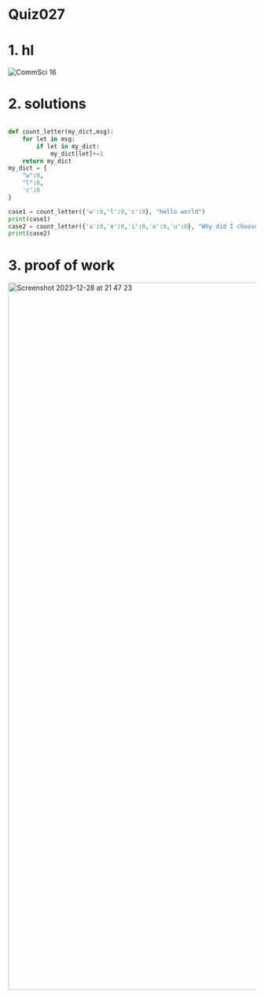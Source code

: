 # Quiz027



# 1. hl

![CommSci 16](https://github.com/Rokyyz/unit2/assets/134658259/7fc73455-bbf7-45e7-8af2-0a04aea81c20)


# 2. solutions


```.py

def count_letter(my_dict,msg):
    for let in msg:
        if let in my_dict:
            my_dict[let]+=1
    return my_dict
my_dict = {
    "w":0,
    "l":0,
    'c':0
}

case1 = count_letter({'w':0,'l':0,'c':0}, "hello world")
print(case1)
case2 = count_letter({'a':0,'e':0,'i':0,'o':0,'u':0}, "Why did I choose CS?")
print(case2)

```
# 3. proof of work

<img width="1440" alt="Screenshot 2023-12-28 at 21 47 23" src="https://github.com/Rokyyz/unit2/assets/134658259/5f2d4e19-fc5c-41b4-b3f9-a28297fd3496">

